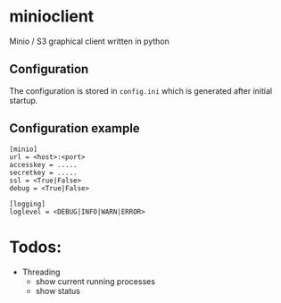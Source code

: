 # minioclient
Minio / S3 graphical client written in python

## Configuration

The configuration is stored in `config.ini` which is generated after initial startup.

## Configuration example

```
[minio]
url = <host>:<port>
accesskey = .....
secretkey = .....
ssl = <True|False>
debug = <True|False>

[logging]
loglevel = <DEBUG|INFO|WARN|ERROR>
```

# Todos:

- Threading
  - show current running processes
  - show status
